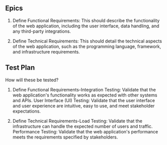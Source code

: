 ## Epics

1. Define Functional Requirements: This should describe the functionality of the web application, including the user interface, data handling, and any third-party integrations.

2. Define Technical Requirements: This should detail the technical aspects of the web application, such as the programming language, framework, and infrastructure requirements.

## Test Plan
How will these be tested?

1. Define Functional Requirements-Integration Testing: Validate that the web application's functionality works as expected with other systems and APIs.
User Interface (UI) Testing: Validate that the user interface and user experience are intuitive, easy to use, and meet stakeholder expectations.

2. Define Technical Requirements-Load Testing: Validate that the infrastructure can handle the expected number of users and traffic.
Performance Testing: Validate that the web application's performance meets the requirements specified by stakeholders.
